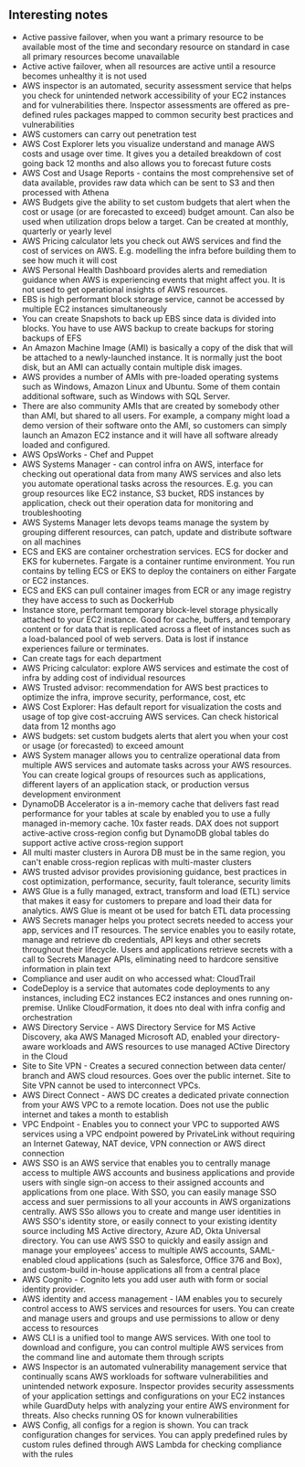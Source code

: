 ## Interesting notes

* Active passive failover, when you want a primary resource to be available most of the time and secondary resource on standard in case all primary resources become unavailable
* Active active failover, when all resources are active until a resource becomes unhealthy it is not used
* AWS inspector is an automated, security assessment service that helps you check for unintended network accessibility of your EC2 instances and for vulnerabilities there. Inspector assessments are offered as pre-defined rules packages mapped to common security best practices and vulnerabilities
* AWS customers can carry out penetration test
* AWS Cost Explorer lets you visualize understand and manage AWS costs and usage over time. It gives you a detailed breakdown of cost going back 12 months and also allows you to forecast future costs
* AWS Cost and Usage Reports - contains the most comprehensive set of data available, provides raw data which can be sent to S3 and then processed with Athena
* AWS Budgets give the ability to set custom budgets that alert when the cost or usage (or are forecasted to exceed) budget amount. Can also be used when utilization drops below a target. Can be created at monthly, quarterly or yearly level
* AWS Pricing calculator lets you check out AWS services and find the cost of services on AWS. E.g. modelling the infra before building them to see how much it will cost
* AWS Personal Health Dashboard provides alerts and remediation guidance when AWS is experiencing events that might affect you. It is not used to get operational insights of AWS resources.
* EBS is high performant block storage service, cannot be accessed by multiple EC2 instances simultaneously
* You can create Snapshots to back up EBS since data is divided into blocks. You have to use AWS backup to create backups for storing backups of EFS 
* An Amazon Machine Image (AMI) is basically a copy of the disk that will be attached to a newly-launched instance. It is normally just the boot disk, but an AMI can actually contain multiple disk images.
* AWS provides a number of AMIs with pre-loaded operating systems such as Windows, Amazon Linux and Ubuntu. Some of them contain additional software, such as Windows with SQL Server.
* There are also community AMIs that are created by somebody other than AMI, but shared to all users. For example, a company might load a demo version of their software onto the AMI, so customers can simply launch an Amazon EC2 instance and it will have all software already loaded and configured.
* AWS OpsWorks - Chef and Puppet 
* AWS Systems Manager - can control infra on AWS, interface for checking out operational data from many AWS services and also lets you automate operational tasks across the resources. E.g. you can group resources like EC2 instance, S3 bucket, RDS instances by application, check out their operation data for monitoring and troubleshooting
* AWS Systems Manager lets devops teams manage the system by grouping different resources, can patch, update and distribute software on all machines
* ECS and EKS are container orchestration services. ECS for docker and EKS for kubernetes. Fargate is a container runtime environment. You run contains by telling ECS or EKS to deploy the containers on either Fargate or EC2 instances.
* ECS and EKS can pull container images from ECR or any image registry they have access to such as DockerHub
* Instance store, performant temporary block-level storage physically attached to your EC2 instance. Good for cache, buffers, and temporary content or for data that is replicated across a fleet of instances such as a load-balanced pool of web servers. Data is lost if instance experiences failure or terminates. 
* Can create tags for each department
* AWS Pricing calculator: explore AWS services and estimate the cost of infra by adding cost of individual resources
* AWS Trusted advisor: recommendation for AWS best practices to optimize the infra, improve security, performance, cost, etc
* AWS Cost Explorer: Has default report for visualization the costs and usage of top give cost-accruing AWS services. Can check historical data from 12 months ago
* AWS budgets: set custom budgets alerts that alert you when your cost or usage (or forecasted) to exceed amount
* AWS System manager allows you to centralize operational data from multiple AWS services and automate tasks across your AWS resources. You can create logical groups of resources such as applications, different layers of an application stack, or production versus development environment
* DynamoDB Accelerator is a in-memory cache that delivers fast read performance for your tables at scale by enabled you to use a fully managed in-memory cache. 10x faster reads. DAX does not support active-active cross-region config but DynamoDB global tables do support active active cross-region support
* All multi master clusters in Aurora DB must be in the same region, you can't enable cross-region replicas with multi-master clusters
* AWS trusted advisor provides provisioning guidance, best practices in cost optimization, performance, security, fault tolerance, security limits
* AWS Glue is a fully managed, extract, transform and load (ETL) service that makes it easy for customers to prepare and load their data for analytics. AWS Glue is meant ot be used for batch ETL data processing
* AWS Secrets manager helps you protect secrets needed to access your app, services and IT resources. The service enables you to easily rotate, manage and retrieve db credentials, API keys and other secrets throughout their lifecycle. Users and applications retrieve secrets with a call to Secrets Manager APIs, eliminating need to hardcore sensitive information in plain text
* Compliance and user audit on who accessed what: CloudTrail
* CodeDeploy is a service that automates code deployments to any instances, including EC2 instances EC2 instances and ones running on-premise. Unlike CloudFormation, it does nto deal with infra config and orchestration
* AWS Directory Service - AWS Directory Service for MS Active Discovery, aka AWS Managed Microsoft AD, enabled your directory-aware workloads and AWS resources to use managed ACtive Directory in the Cloud
* Site to Site VPN - Creates a secured connection between data center/ branch and AWS cloud resources. Goes over the public internet. Site to Site VPN cannot be used to interconnect VPCs.
* AWS Direct Connect - AWS DC creates a dedicated private connection from your AWS VPC to a remote location. Does not use the public internet and takes a month to establish
* VPC Endpoint - Enables you to connect your VPC to supported AWS services using a VPC endpoint powered by PrivateLink without requiring an Internet Gateway, NAT device, VPN connection or AWS direct connection
* AWS SSO is an AWS service that enables you to centrally manage access to multiple AWS accounts and business applications and provide users with single sign-on access to their assigned accounts and applications from one place. With SSO, you can easily manage SSO access and suer permissions to all your accounts in AWS organizations centrally. AWS SSo allows you to create and mange user identities in AWS SSO's identity store, or easily connect to your existing identity source including MS Active directory, Azure AD, Okta Universal directory. You can use AWS SSO to quickly and easily assign and manage your employees' access to multiple AWS accounts, SAML-enabled cloud applications (such as Salesforce, Office 376 and Box), and custom-build in-house applications all from a central place
* AWS Cognito - Cognito lets you add user auth with form or social identity provider. 
* AWS identity and access management - IAM enables you to securely control access to AWS services and resources for users. You can create and manage users and groups and use permissions to allow or deny access to resources
* AWS CLI is a unified tool to mange AWS services. With one tool to download and configure, you can control multiple AWS services from the command line and automate them through scripts
* AWS Inspector is an automated vulnerability management service that continually scans AWS workloads for software vulnerabilities and unintended network exposure. Inspector provides security assessments of your application settings and configurations on your EC2 instances while GuardDuty helps with analyzing your entire AWS environment for threats. Also checks running OS for known vulnerabilities
* AWS Config, all configs for a region is shown. You can track configuration changes for services. You can apply predefined rules by custom rules defined through AWS Lambda for checking compliance with the rules